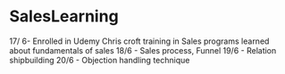 # SalesLearning
17/ 6- Enrolled in Udemy Chris croft training in Sales programs
learned about fundamentals of sales
18/6 - Sales process, Funnel
19/6 - Relation shipbuilding
20/6 - Objection handling technique
